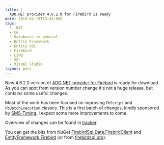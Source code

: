 ```yaml
---
title: |
  ADO.NET provider 4.6.2.0 for Firebird is ready
date: 2015-04-15T13:43:00Z
tags:
  - .NET
  - C#
  - Databases in general
  - Entity Framework
  - Entity SQL
  - Firebird
  - LINQ
  - SQL
  - Visual Studio
layout: post
---
```

New 4.6.2.0 version of [ADO.NET provider for Firebird][1] is ready for download. As you can spot from version number change it's not a huge release, but contains some useful changes.

<!-- excerpt -->

Most of the work has been focused on improving `FbScript` and `FbBatchExecution` classes. This is a first batch of changes, kindly sponsored by [SMS-Timing][5]. I expect some more improvements to come.

Overview of changes can be found in [tracker][4].

You can get the bits from NuGet [FirebirdSql.Data.FirebirdClient][2] and [EntityFramework.Firebird][3] (or from [firebirdsql.org][1]).

[1]: http://www.firebirdsql.org/en/net-provider/
[2]: http://www.nuget.org/packages/FirebirdSql.Data.FirebirdClient/
[3]: http://www.nuget.org/packages/EntityFramework.Firebird/
[4]: http://tracker.firebirdsql.org/secure/ReleaseNote.jspa?projectId=10003&styleName=Text&version=10663
[5]: http://www.sms-timing.com/